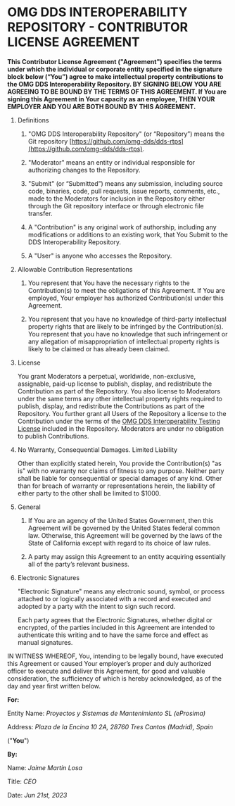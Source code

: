 # OMG DDS INTEROPERABILITY REPOSITORY - CONTRIBUTOR LICENSE AGREEMENT

**This Contributor License Agreement ("Agreement") specifies the terms under which the individual or corporate entity specified in the signature block below (“You”) agree to make intellectual property contributions to the OMG DDS Interoperability Repository.   BY SIGNING BELOW YOU ARE AGREEING TO BE BOUND BY THE TERMS OF THIS AGREEMENT. If You are signing this Agreement in Your capacity as an employee, THEN YOUR EMPLOYER AND YOU ARE BOTH BOUND BY THIS AGREEMENT.**

1. Definitions

    1. "OMG DDS Interoperability Repository" (or “Repository”) means the Git repository [https://github.com/omg-dds/dds-rtps](https://github.com/omg-dds/dds-rtps).

    2. "Moderator" means an entity or individual responsible for authorizing changes to the Repository.

    3. "Submit" (or “Submitted”) means any submission, including source code, binaries, code, pull requests, issue reports, comments, etc., made to the Moderators for inclusion in the Repository either through the Git repository interface or through electronic file transfer.   

    4. A "Contribution" is any original work of authorship, including any modifications or additions to an existing work, that You Submit to the DDS Interoperability Repository.

    5. A "User" is anyone who accesses the Repository.

2. Allowable Contribution Representations

    1. You represent that You have the necessary rights to the Contribution(s) to meet the obligations of this Agreement.  If You are employed, Your employer has authorized Contribution(s) under this Agreement.

    2. You represent that you have no knowledge of third-party intellectual property rights that are likely to be infringed by the Contribution(s).  You represent that you have no knowledge that such infringement or any allegation of misappropriation of intellectual property rights is likely to be claimed or has already been claimed.

3. License

    You grant Moderators a perpetual, worldwide, non-exclusive, assignable, paid-up license to publish, display, and redistribute the Contribution as part of the Repository.  You also license to Moderators under the same terms any other intellectual property rights required to publish, display, and redistribute the Contributions as part of the Repository.  You further grant all Users of the Repository a license to the Contribution under the terms of the [OMG DDS Interoperability Testing License](../LICENSE.md) included in the Repository.  Moderators are under no obligation to publish Contributions.

4. No Warranty, Consequential Damages.  Limited Liability

    Other than explicitly stated herein, You provide the Contribution(s) "as is" with no warranty nor claims of fitness to any purpose.  Neither party shall be liable for consequential or special damages of any kind.  Other than for breach of warranty or representations herein, the liability of either party to the other shall be limited to $1000.

5. General 

    1. If You are an agency of the United States Government, then this Agreement will be governed by the United States federal common law.  Otherwise, this Agreement will be governed by the laws of the State of California except with regard to its choice of law rules.  

    2. A party may assign this Agreement to an entity acquiring essentially all of the party’s relevant business.

6. Electronic Signatures

    "Electronic Signature" means any electronic sound, symbol, or process attached to or logically associated with a record and executed and adopted by a party with the intent to sign such record.

    Each party agrees that the Electronic Signatures, whether digital or encrypted, of the parties included in this Agreement are intended to authenticate this writing and to have the same force and effect as manual signatures.


IN WITNESS WHEREOF, You, intending to be legally bound, have executed this Agreement or caused Your employer’s proper and duly authorized officer to execute and deliver this Agreement, for good and valuable consideration, the sufficiency of which is hereby acknowledged, as of the day and year first written below. 

**For:**

Entity Name:  _Proyectos y Sistemas de Mantenimiento SL (eProsima)_

Address:      _Plaza de la Encina 10 2A, 28760 Tres Cantos (Madrid), Spain_

 ("**You**")

**By:**							

Name:   _Jaime Martin Losa_

Title:  _CEO_

Date:   _Jun 21st, 2023_
